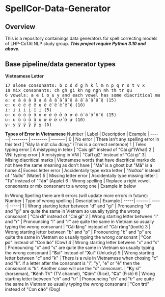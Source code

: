# SpellCor-Data-Generator

## Overview
This is a repository containings data generators for spell correcting models of LHP-CoTAI NLP study group.
***This project require Python 3.10 and above.***
## Base pipeline/data generator types

**Vietnamese Letter**
<pre>
17 alone consonants: b c d đ g h k l m n p q r s t v x
10 mix consonants: ch gh gi kh ng ngh nh th tr qu
6 vowels: a e i o u y and each vowel has some diacritical marks
a: a à á ả ã ạ ă ằ ắ ẳ ẵ ặ â ầ ấ ẩ ẫ ậ (15)
e: e è é ẻ ẽ ẹ ê ề ế ể ễ ệ (10)
i: i ì í ỉ ĩ ị (5)
o: o ò ó ỏ õ ọ ơ ờ ớ ở ỡ ợ ô ồ ố ổ ỗ ộ (15) 
u: u ù ú ủ ũ ụ ư ừ ứ ử ữ ự (10)
y: y ỳ ý ỷ ỹ ỵ (5)
</pre>

**Types of Error in Vietnamese**
Number | Label  | Description | Example |
------| -------- | -------- | ------- |
0 | No error | There isn't any spelling error in this text | "Đây là một câu đúng." (This is a correct sentence)
1 | Telex typing error     | A mistyping in telex  | "Cais gif" instead of "Cái gì"(What)
2 | VNI typing error | A mistyping in VNI | "Cai1 gi2" instead of "Cái gì"
3| Mising diacritical marks | Vietnamese words that have diacritical marks do not have the same meaning as don't have | "M**a**" is a ghost but "M**ã**" is a horse 
4| Excess letter error | Accidentally type extra letter | "Nước**c**" instead of "Nước" (Water)
5 | Missing letter error | Accidentally type missing letter | "Tá" instead of "Tá**o**" (Apple)
6 | Wrong spelling | Replace a right vowel, consonants or mix consonant to a wrong one | Example in below

In Wrong Spelling there are 6 errors (will update more errors in future):
Number | Type of wrong spelling | Description | Example |
-----| ------ | -----| -----|
1 | Wrong starting letter between "d" and "gi" | Pronouncing "d" and "gi" are quite the same in Vietnam so usually typing the wrong consonant | "Cái **d**ì" instead of "Cái **gì**"
2 | Wrong starting letter between "l" and "r" | Pronouncing "l" and "r" are quite the same in Vietnam so usually typing the wrong consonant | "Cái **l**ăng" instead of "Cái **r**ăng"(tooth)
3 | Wrong starting letter between "b" and "p" | Pronouncing "b" and "p" are quite the same in Vietnam so usually typing the wrong consonant | "Con **p**ò" instead of "Con **b**ò" (Cow)
4 |  Wrong starting letter between "x" and "s" | Pronouncing "x" and "s" are quite the same in Vietnam so usually typing the wrong consonant | "**S**ui" instead of "**X**ui" (Unlucky)
5 | Wrong starting letter between "c" and "k" | There is a rule in Vietnamese when chosing "c" and "k". if a letter after the consonant is "i", "y", "e" or "ê" then the consonant is "k". Another case will use the "c" consonant. | "**K**ỵ sĩ" (horseman), "**K**ênh TV" (TV channel), "**C**ơm" (Rice), "**C**á" (Fish)
6 | Wrong starting letter between "ch" and "tr" | Pronouncing "ch" and "tr" are quite the same in Vietnam so usually typing the wrong consonant | "Con **tr**ó" instead of "Con **ch**ó" (Dog)
